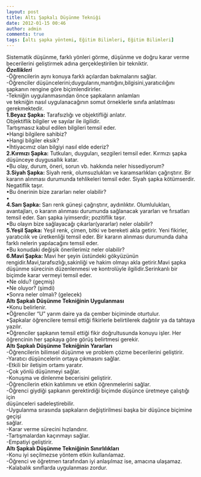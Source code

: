 ```yaml
---
layout: post
title: Altı Şapkalı Düşünme Tekniği
date: 2012-01-15 00:46
author: admin
comments: true
tags: [altı şapka yöntemi, Eğitim Bilimleri, Eğitim Bilimleri]
---
```

<div>
<div>Sistematik düşünme, farklı yönleri görme, düşünme ve doğru karar verme becerilerini geliştirmek adına gerçekleştirilen bir tekniktir.</div>
<div></div>
<div><strong><em>Özellikleri </em></strong></div>
<div></div>
<div>-Öğrencilerin aynı konuya farklı açılardan bakmalarını sağlar.</div>
<div>-Öğrenciler düşüncelerini;duygularını,mantığını,bilgisini,yaratıcılığını şapkanın rengine göre biçimlendirirler.</div>
<div>-Tekniğin uygulanmasından önce şapkaların anlamları</div>
<div>ve tekniğin nasıl uygulanacağının somut örneklerle sınıfa anlatılması gerekmektedir.</div>
<div>
<div>
<div><strong>1.Beyaz Şapka:</strong> Tarafsızlığı ve objektifliği anlatır.</div>
<div>Objektiflik bilgiler ve sayılar ile ilgilidir.</div>
<div>Tartışmasız kabul edilen bilgileri temsil eder.</div>
<div></div>
<div>•Hangi bilgilere sahibiz?</div>
<div>•Hangi bilgiler eksik?</div>
<div>•İhtiyacımız olan bilgiyi nasıl elde ederiz?</div>
<div></div>
<div><strong>2.Kırmızı Şapka:</strong> Tutkuları, duyguları, sezgileri temsil eder. Kırmızı şapka düşünceye duygusallık katar.</div>
<div></div>
<div>•Bu olay, durum, öneri, sorun vb. hakkında neler hissediyorum?</div>
<div>
<div>
<div><strong>3.Siyah Şapka:</strong> Siyah renk, olumsuzlukları ve karamsarlıkları çağrıştırır. Bir kararın alınması durumunda tehlikeleri temsil eder. Siyah şapka kötümserdir. Negatiflik taşır.</div>
<div></div>
<div>•Bu önerinin bize zararları neler olabilir?</div>
<div>•</div>
<div><strong>4.Sarı Şapka:</strong> Sarı renk güneşi çağrıştırır, aydınlıktır. Olumlulukları, avantajları, o kararın alınması durumunda sağlanacak yararları ve fırsatları temsil eder. Sarı şapka iyimserdir; pozitiflik taşır.</div>
<div></div>
<div>•Bu olayın bize sağlayacağı çıkarlar(yararlar) neler olabilir?</div>
<div>
<div>
<div><strong>5.Yeşil Şapka:</strong> Yeşil renk, çimen, bitki ve bereketi akla getirir. Yeni fikirler, yaratıcılık ve üretkenliği temsil eder. Bir kararın alınması durumunda daha farklı nelerin yapılacağını temsil eder.</div>
<div></div>
<div>•Bu konudaki değişik önerilerimiz neler olabilir?</div>
<div></div>
<div><strong>6.Mavi Şapka:</strong><strong> </strong>Mavi her şeyin üstündeki gökyüzünün rengidir.Mavi,tarafsızlığı,sakinliği ve hakim olmayı akla getirir.Mavi şapka düşünme sürecinin düzenlenmesi ve kontrolüyle ilgilidir.Serinkanlı bir biçimde karar vermeyi temsil eder.</div>
<div></div>
<div>•Ne oldu? (geçmiş)</div>
<div>•Ne oluyor? (şimdi)</div>
<div>•Sonra neler olmalı? (gelecek)</div>
<div>
<div>
<div><strong>Altı Şapkalı Düşünme Tekniğinin Uygulanması </strong></div>
<div></div>
<div>•Konu belirlenir.</div>
<div>•Öğrenciler “U” yarım daire ya da çember biçiminde oturtulur.</div>
<div>•Şapkalar öğrencilere temsil ettiği fikirlerle belirtilerek dağıtılır ya da tahtaya yazılır.</div>
<div>•Öğrenciler şapkanın temsil ettiği fikir doğrultusunda konuyu işler. Her öğrencinin her şapkaya göre görüş belirtmesi gerekir.</div>
<div>
<div>
<div><strong>Altı Şapkalı Düşünme Tekniğinin Yararları </strong></div>
<div></div>
<div>-Öğrencilerin bilimsel düşünme ve problem çözme becerilerini geliştirir.</div>
<div>-Yaratıcı düşüncelerin ortaya çıkmasını sağlar.</div>
<div>-Etkili bir iletişim ortamı yaratır.</div>
<div>-Çok yönlü düşünmeyi sağlar.</div>
<div>-Konuşma ve dinlenme becerisini geliştirir.</div>
<div>-Öğrencilerin etkin katılımını ve etkin öğrenmelerini sağlar.</div>
<div>-Öğrenci giydiği şapkanın gerektirdiği biçimde düşünce üretmeye çalıştığı için</div>
<div>düşünceleri sadeleştirebilir.</div>
<div>-Uygulanma sırasında şapkaların değiştirilmesi başka bir düşünce biçimine geçişi</div>
<div>sağlar.</div>
<div>-Karar verme sürecini hızlandırır.</div>
<div>-Tartışmalardan kaçınmayı sağlar.</div>
<div>-Empatiyi geliştirir.</div>
<div>
<div>
<div><strong>Altı Şapkalı Düşünme Tekniğinin Sınırlılıkları </strong></div>
<div></div>
<div>-Konu iyi seçilmezse yöntem etkin kullanılamaz.</div>
<div>-Öğrenci ve öğretmen tarafından iyi anlaşılmaz ise, amacına ulaşamaz.</div>
<div>-Kalabalık sınıflarda uygulanması zordur.</div>
<div></div>
</div>
</div>
</div>
</div>
</div>
</div>
</div>
</div>
</div>
</div>
</div>
</div>
</div>
